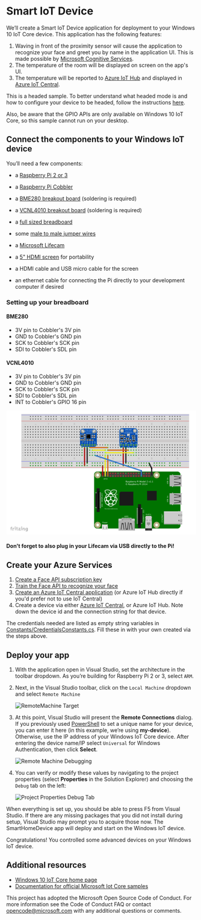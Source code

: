 # Smart IoT Device

We’ll create a Smart IoT Device application for deployment to your Windows 10 IoT Core device. This application has the following features:

1. Waving in front of the proximity sensor will cause the application to recognize your face and greet you by name in the application UI. This is made possible by [Microsoft Cognitive Services](https://docs.microsoft.com/en-us/azure/cognitive-services/face/overview?WT.mc_id=docs-vstoolbox-suhinton).
2. The temperature of the room will be displayed on screen on the app's UI.
3. The temperature will be reported to [Azure IoT Hub](https://docs.microsoft.com/en-us/azure/iot-hub/about-iot-hub?WT.mc_id=docs-vstoolbox-suhinton) and displayed in [Azure IoT Central](https://azure.microsoft.com/en-us/services/iot-central/).

This is a headed sample. To better understand what headed mode is and how to configure your device to be headed, follow the instructions [here](https://docs.microsoft.com/en-us/windows/iot-core/learn-about-hardware/headlessmode).

Also, be aware that the GPIO APIs are only available on Windows 10 IoT Core, so this sample cannot run on your desktop.


## Connect the components to your Windows IoT device


You’ll need a few components:

*   a [Raspberry Pi 2 or 3](https://www.adafruit.com/product/3055)

*   a [Raspberry Pi Cobbler](https://www.adafruit.com/product/2028)

*   a [BME280 breakout board](https://www.adafruit.com/product/2652) (soldering is required)

*   a [VCNL4010 breakout board](https://www.adafruit.com/product/466) (soldering is required)

*   a [full sized breadboard](https://www.adafruit.com/product/239)

*   some [male to male jumper wires](https://www.adafruit.com/product/758)

*	a [Microsoft Lifecam](https://www.microsoft.com/accessories/en-us/products/webcams/lifecam-hd-3000/t3h-00011)

*   a [5" HDMI screen](https://www.adafruit.com/product/2260) for portability

*   a HDMI cable and USB micro cable for the screen

*	an ethernet cable for connecting the Pi directly to your development computer if desired


### Setting up your breadboard

#### BME280

+ 3V pin to Cobbler's 3V pin
+ GND to Cobbler's GND pin
+ SCK to Cobbler's SCK pin
+ SDI to Cobbler's SDL pin

#### VCNL4010

+ 3V pin to Cobbler's 3V pin
+ GND to Cobbler's GND pin
+ SCK to Cobbler's SCK pin
+ SDI to Cobbler's SDL pin
+ INT to Cobbler's GPIO 16 pin

![breadboard diagram](breadboard.png)


#### Don't forget to also plug in your Lifecam via USB directly to the Pi!

## Create your Azure Services

1. [Create a Face API subscription key](https://docs.microsoft.com/en-us/azure/cognitive-services/face/quickstarts/csharp?WT.mc_id=docs-vstoolbox-suhinton)
2. [Train the Face API to recognize your face](https://docs.microsoft.com/en-us/azure/cognitive-services/face/face-api-how-to-topics/howtoidentifyfacesinimage?WT.mc_id=docs-vstoolbox-suhinton)
3. [Create an Azure IoT Central application](https://docs.microsoft.com/en-us/azure/iot-central/quick-deploy-iot-central?WT.mc_id=docs-vstoolbox-suhinton) (or Azure IoT Hub directly if you'd prefer not to use IoT Central)
4. Create a device via either [Azure IoT Central](https://docs.microsoft.com/en-us/azure/iot-central/tutorial-add-device?WT.mc_id=docs-vstoolbox-suhinton), or Azure IoT Hub. Note down the device id and the connection string for that device.

The credentials needed are listed as empty string variables in [Constants/CredentialsConstants.cs](https://github.com/noopkat/iotcore-smart-device/blob/master/Constants/CredentialsConstants.cs). Fill these in with your own created via the steps above.



## Deploy your app

1.  With the application open in Visual Studio, set the architecture in the toolbar dropdown. As you’re building for Raspberry Pi 2 or 3, select `ARM`.

2.  Next, in the Visual Studio toolbar, click on the `Local Machine` dropdown and select `Remote Machine`

    ![RemoteMachine Target](https://az835927.vo.msecnd.net/sites/iot/Resources/images/AppDeployment/cs-remote-machine-debugging.png)

3.  At this point, Visual Studio will present the **Remote Connections** dialog. If you previously used [PowerShell](https://docs.microsoft.com/en-us/windows/iot-core/connect-your-device/powershell) to set a unique name for your device, you can enter it here (in this example, we’re using **my-device**). Otherwise, use the IP address of your Windows IoT Core device. After entering the device name/IP select `Universal` for Windows Authentication, then click **Select**.

    ![Remote Machine Debugging](https://az835927.vo.msecnd.net/sites/iot/Resources/images/AppDeployment/cs-remote-connections.PNG)

4.  You can verify or modify these values by navigating to the project properties (select **Properties** in the Solution Explorer) and choosing the `Debug` tab on the left:

    ![Project Properties Debug Tab](https://az835927.vo.msecnd.net/sites/iot/Resources/images/AppDeployment/cs-debug-project-properties.PNG)

When everything is set up, you should be able to press F5 from Visual Studio. If there are any missing packages that you did not install during setup, Visual Studio may prompt you to acquire those now. The SmartHomeDevice app will deploy and start on the Windows IoT device.

Congratulations! You controlled some advanced devices on your Windows IoT device.



## Additional resources
* [Windows 10 IoT Core home page](https://developer.microsoft.com/en-us/windows/iot/)
* [Documentation for official Microsoft Iot Core samples](https://developer.microsoft.com/en-us/windows/iot/samples)

This project has adopted the Microsoft Open Source Code of Conduct. For more information see the Code of Conduct FAQ or contact <opencode@microsoft.com> with any additional questions or comments.
